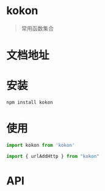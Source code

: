 # kokon

> 常用函数集合

# 文档地址

# 安装

```
npm install kokon
```

# 使用

```js
import kokon from 'kokon'

import { urlAddHttp } from "kokon"

```


# API


